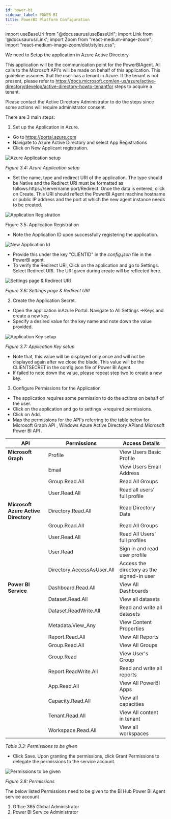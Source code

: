 ```yaml
---
id: power-bi 
sidebar_label: POWER BI 
title: PowerBI Platform Configuration
---
```


import useBaseUrl from "@docusaurus/useBaseUrl";
import Link from '@docusaurus/Link';
import Zoom from "react-medium-image-zoom";
import "react-medium-image-zoom/dist/styles.css";

We need to Setup the application in Azure Active Directory 

This application will be the communication point for the PowerBIAgent. All calls to the Microsoft API's will be made on behalf of this application. This guideline assumes that the user has a tenant in Azure. If the tenant is not present, please refer to https://docs.microsoft.com/en-us/azure/active-directory/develop/active-directory-howto-tenantfor steps to acquire a tenant.

Please contact the Active Directory Administrator to do the steps since some actions will require administrator consent.

There are 3 main steps:

1. Set up the Application in Azure.

 - Go to https://portal.azure.com
 - Navigate to Azure Active Directory and select App Registrations
 - Click on New Applicant registration.

  <div style={{textAlign: 'center'}}>
  <Zoom>
    <img alt="Azure Application setup" src={useBaseUrl('/doc-images/powerbi/azure-app-setup.png')}/>
  </Zoom>
  </ div>

 *Figure 3.4: Azure Application setup*

 - Set the name, type and redirect URI of the application. The type should be Native and the Redirect URI must be formatted as follows:https://servername:port/Redirect. Once the data is entered, click on Create. This URI should reflect the PowerBI Agent machine hostname or public IP address and the port at which the new agent instance needs to be created.

  <div style={{textAlign: 'center'}}>
  <Zoom>
    <img alt="Application Registration" src={useBaseUrl('/doc-images/powerbi/application-registeration.png')}/>
  </Zoom>
  </ div>

 Figure 3.5: Application Registration

 - Note the Application ID upon successfully registering the application.

  <div style={{textAlign: 'center'}}>
  <Zoom>
      <img alt="New Application Id" src={useBaseUrl('/doc-images/powerbi/new-app-id.png')}/>
  </Zoom>
  </ div>

 - Provide this under the key "CLIENTID" in the *config.json* file in the PowerBI agent.
 - To verify the Redirect URI, Click on the application and go to Settings. Select Redirect URI. The URI given during create will be reflected here.

  <div style={{textAlign: 'center'}}>
   <Zoom>
    <img alt="Settings page & Redirect URI" src={useBaseUrl('/doc-images/powerbi/settings-redirect.png')}/>
   </Zoom>
  </ div>

 *Figure 3.6: Settings page & Redirect URI*

2. Create the Application Secret.
   
 - Open the application inAzure Portal. Navigate to All Settings →Keys and create a new key.
 - Specify a desired value for the key name and note down the value provided.

  <div style={{textAlign: 'center'}}>
  <Zoom>
    <img alt="Application Key setup" src={useBaseUrl('/doc-images/powerbi/app-key-setup.png')}/>
  </Zoom>
  </ div>

  *Figure 3.7: Application Key setup*

 - Note that, this value will be displayed only once and will not be displayed again after we close the blade. This value will be the CLIENTSECRET in the config.json file of Power BI Agent.
 - If failed to note down the value, please repeat step two to create a new key.

3. Configure Permissions for the Application

 - The application requires some permission to do the actions on behalf of the user. 
 - Click on the application and go to settings →required permissions. 
 - Click on Add.
 - Map the permissions for the API's referring to the table below for Microsoft Graph API , Windows Azure Active Directory APIand Microsoft Power BI API .

| **API**                              | **Permissions**            | **Access Details**                         |
| ------------------------------------ | -------------------------- | ------------------------------------------ |
| **Microsoft Graph**                  | Profile                    | View Users Basic Profile                   |
|                                      | Email                      | View Users Email Address                   |
|                                      | Group.Read.All             | Read All Groups                            |
|                                      | User.Read.All              | Read all users' full profile               |
| **Microsoft Azure Active Directory** | Directory.Read.All         | Read Directory Data                        |
|                                      | Group.Read.All             | Read All Groups                            |
|                                      | User.Read.All              | Read All Users' full profiles              |
|                                      | User.Read                  | Sign in and read user profile              |
|                                      | Directory.AccessAsUser.All | Access the directory as the signed-in user |
| **Power BI Service**                 | Dashboard.Read.All         | View All Dashboards                        |
|                                      | Dataset.Read.All           | View all datasets                          |
|                                      | Dataset.ReadWrite.All      | Read and write all datasets                |
|                                      | Metadata.View_Any          | View Content Properties                    |
|                                      | Report.Read.All            | View All Reports                           |
|                                      | Group.Read.All             | View All Groups                            |
|                                      | Group.Read                 | View User's Group                          |
|                                      | Report.ReadWrite.All       | Read and write all reports                 |
|                                      | App.Read.All               | View All PowerBI Apps                      |
|                                      | Capacity.Read.All          | View all capacities                        |
|                                      | Tenant.Read.All            | View All content in tenant                 |
|                                      | Workspace.Read.All         | View all workspaces                        |

 *Table 3.3: Permissions to be given*

 - Click Save. Upon granting the permissions, click Grant Permissions to delegate the permissions to the service account.

<div style={{textAlign: 'center'}}>
  <Zoom>
<img alt="Permissions to be given" src={useBaseUrl('/doc-images/powerbi/permission.png')}/>
  </Zoom>
</ div>

  *Figure 3.8: Permissions*

The below listed Permissions need to be given to the BI Hub Power BI Agent service account

1. Office 365 Global Administrator
1. Power BI Service Administrator
